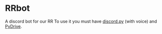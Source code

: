 # RRbot
A discord bot for our RR
To use it you must have [discord.py](https://github.com/Rapptz/discord.py) (with voice) and [PyDrive](https://github.com/googledrive/PyDrive).
